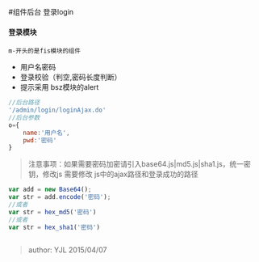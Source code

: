 #组件后台 登录login 

#### 登录模块 

	m-开头的是fis模块的组件
>
+ 用户名密码
+ 登录校验（判空,密码长度判断）
+ 提示采用 bsz模块的alert


```javascript
//后台路径
'/admin/login/loginAjax.do'
//后台参数
o={
	name:'用户名',
	pwd:'密码' 
}

```
>注意事项：如果需要密码加密请引入base64.js|md5.js|sha1.js，统一密钥，修改js
需要修改 js中的ajax路径和登录成功的路径

```javascript
var add = new Base64();
var str = add.encode('密码');
//或者
var str = hex_md5('密码')
//或者
var str = hex_sha1('密码')
 
```
> author: YJL 2015/04/07 